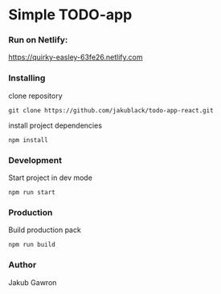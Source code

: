 # Simple TODO-app

### Run on Netlify:

https://quirky-easley-63fe26.netlify.com


### Installing

clone repository

```
git clone https://github.com/jakublack/todo-app-react.git
```

install project dependencies

```
npm install
```

### Development

Start project in dev mode

```
npm run start
```

### Production
Build production pack

```
npm run build
```

### Author

Jakub Gawron